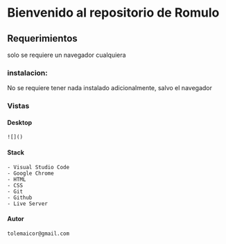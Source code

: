 # Bienvenido al repositorio de Romulo

## Requerimientos

solo se requiere un navegador cualquiera

### instalacion:

No se requiere tener nada instalado adicionalmente, salvo el navegador

### Vistas
#### Desktop
    ![]()
#### Stack
    - Visual Studio Code
    - Google Chrome
    - HTML
    - CSS
    - Git
    - Github
    - Live Server
#### Autor
    tolemaicor@gmail.com